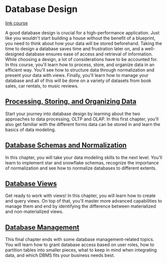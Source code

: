 # Database Design

[link course](https://app.datacamp.com/learn/courses/database-design)

A good database design is crucial for a high-performance application. Just like you wouldn't start building a house without the benefit of a blueprint, you need to think about how your data will be stored beforehand. Taking the time to design a database saves time and frustration later on, and a well-designed database ensures ease of access and retrieval of information. While choosing a design, a lot of considerations have to be accounted for. In this course, you'll learn how to process, store, and organize data in an efficient way. You'll see how to structure data through normalization and present your data with views. Finally, you'll learn how to manage your database and all of this will be done on a variety of datasets from book sales, car rentals, to music reviews. 


## [Processing, Storing, and Organizing Data](./01_processing_storing_and_organizing_data/)

Start your journey into database design by learning about the two approaches to data processing, OLTP and OLAP. In this first chapter, you'll also get familiar with the different forms data can be stored in and learn the basics of data modeling.  

## [Database Schemas and Normalization](./02_database_schemas_and_normalization/)

In this chapter, you will take your data modeling skills to the next level. You'll learn to implement star and snowflake schemas, recognize the importance of normalization and see how to normalize databases to different extents. 

## [Database Views](./03_database_views/)

Get ready to work with views! In this chapter, you will learn how to create and query views. On top of that, you'll master more advanced capabilities to manage them and end by identifying the difference between materialized and non-materialized views.  

## [Database Management](./04_database_management/)

This final chapter ends with some database management-related topics. You will learn how to grant database access based on user roles, how to partition tables into smaller pieces, what to keep in mind when integrating data, and which DBMS fits your business needs best. 